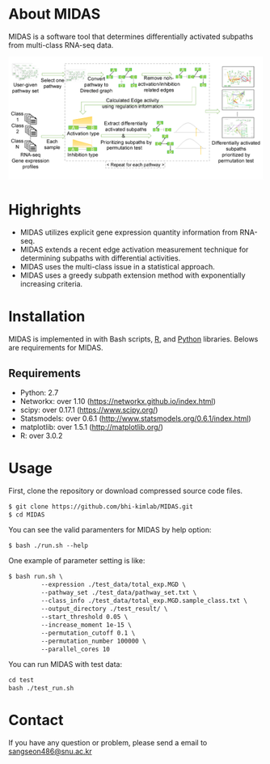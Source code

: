 # About MIDAS

MIDAS is a software tool that determines differentially activated subpaths from multi-class RNA-seq data. 

![Figure](https://github.com/bhi-kimlab/MIDAS/blob/master/docs/images/Fig1_overview.png)

# Highrights

* MIDAS utilizes explicit gene expression quantity information from RNA-seq.
* MIDAS extends a recent edge activation measurement technique for determining subpaths with differential activities.
* MIDAS uses the multi-class issue in a statistical approach.
* MIDAS uses a greedy subpath extension method with  exponentially increasing criteria.


# Installation

MIDAS is implemented in with Bash scripts, [R](https://www.r-project.org/), and [Python](https://www.python.org/) libraries. Belows are requirements for MIDAS.

## Requirements

* Python: 2.7
* Networkx: over 1.10 (https://networkx.github.io/index.html)
* scipy: over 0.17.1 (https://www.scipy.org/)
* Statsmodels: over 0.6.1 (http://www.statsmodels.org/0.6.1/index.html)
* matplotlib: over 1.5.1 (http://matplotlib.org/)
* R: over 3.0.2

# Usage

First, clone the repository or download compressed source code files.
```
$ git clone https://github.com/bhi-kimlab/MIDAS.git
$ cd MIDAS
```
You can see the valid paramenters for MIDAS by help option:
```
$ bash ./run.sh --help
```
One example of parameter setting is like:
```
$ bash run.sh \
		 --expression ./test_data/total_exp.MGD \
		 --pathway_set ./test_data/pathway_set.txt \
		 --class_info ./test_data/total_exp.MGD.sample_class.txt \
		 --output_directory ./test_result/ \
		 --start_threshold 0.05 \
		 --increase_moment 1e-15 \
		 --permutation_cutoff 0.1 \
		 --permutation_number 100000 \
		 --parallel_cores 10
```
You can run MIDAS with test data:
```
cd test
bash ./test_run.sh
```

# Contact
If you have any question or problem, please send a email to [sangseon486@snu.ac.kr](mailto:sangseon486.snu.ac.kr)


